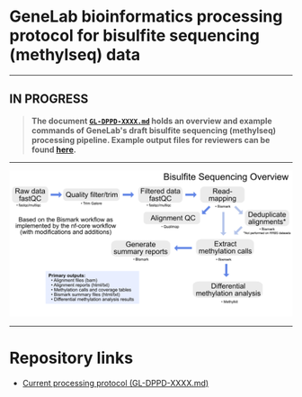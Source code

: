 # GeneLab bioinformatics processing protocol for bisulfite sequencing (methylseq) data

---
**IN PROGRESS**
---

> **The document [`GL-DPPD-XXXX.md`](GL-DPPD-XXXX.md) holds an overview and example commands of GeneLab's draft bisulfite sequencing (methylseq) processing pipeline. Example output files for reviewers can be found [here](https://drive.google.com/drive/folders/11fEFOn1Br6wJ4g_zBJ0ZkOGPEUxl07ZE?usp=sharing).**


---

<p align="center">
<a href="images/GL-bisulfite-seq-overview.pdf"><img src="images/GL-bisulfite-seq-overview.png"></a>
</p>

--- 

# Repository links

* [Current processing protocol (GL-DPPD-XXXX.md)](GL-DPPD-XXXX.md)  

